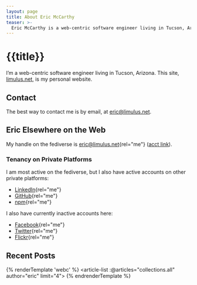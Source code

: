 ```yaml
---
layout: page
title: About Eric McCarthy
teaser: >-
  Eric McCarthy is a web-centric software engineer living in Tucson, Arizona.
---
```


# {{title}}

I’m a web-centric software engineer living in Tucson, Arizona. This site, [limulus.net], is
my personal website.

## Contact

The best way to contact me is by email, at [eric@limulus.net].

## Eric Elsewhere on the Web

My handle on the fediverse is [eric@limulus.net][fediverse]{rel="me"} ([acct link]).

### Tenancy on Private Platforms

I am most active on the fediverse, but I also have active accounts on other private
platforms:

- [LinkedIn]{rel="me"}
- [GitHub]{rel="me"}
- [npm]{rel="me"}

I also have currently inactive accounts here:

- [Facebook]{rel="me"}
- [Twitter]{rel="me"}
- [Flickr]{rel="me"}

[limulus.net]: https://limulus.net/
[eric@limulus.net]: mailto:eric@limulus.net
[acct link]: acct:eric@limulus.net
[fediverse]: https://limulus.net/@eric
[linkedin]: https://www.linkedin.com/in/limulus/
[github]: https://github.com/limulus/
[npm]: https://www.npmjs.org/~limulus/
[facebook]: https://www.facebook.com/theLimulus
[twitter]: https://twitter.com/limulus
[flickr]: https://www.flickr.com/photos/limulus/

## Recent Posts

{% renderTemplate 'webc' %}
<article-list :@articles="collections.all" author="eric" limit="4"></article-list>
{% endrenderTemplate %}
